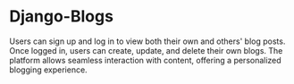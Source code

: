 # Django-Blogs
Users can sign up and log in to view both their own and others' blog posts. Once logged in, users can create, update, and delete their own blogs. The platform allows seamless interaction with content, offering a personalized blogging experience.
